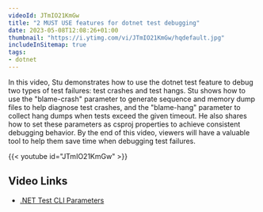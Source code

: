 ```yaml
---
videoId: JTmIO21KmGw
title: "2 MUST USE features for dotnet test debugging"
date: 2023-05-08T12:08:26+01:00
thumbnail: "https://i.ytimg.com/vi/JTmIO21KmGw/hqdefault.jpg"
includeInSitemap: true
tags:
- dotnet
---
```


In this video, Stu demonstrates how to use the dotnet test feature to debug two types of test failures: test crashes and test hangs. Stu shows how to use the "blame-crash" parameter to generate sequence and memory dump files to help diagnose test crashes, and the "blame-hang" parameter to collect hang dumps when tests exceed the given timeout. He also shares how to set these parameters as csproj properties to achieve consistent debugging behavior. By the end of this video, viewers will have a valuable tool to help them save time when debugging test failures.

<!--more-->

{{< youtube id="JTmIO21KmGw" >}}

## Video Links

- [.NET Test CLI Parameters](https://learn.microsoft.com/en-us/dotnet/core/tools/dotnet-test#options)
